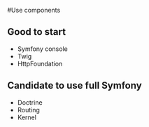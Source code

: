 #Use components

## Good to start
- Symfony console
- Twig
- HttpFoundation

## Candidate to use full Symfony
- Doctrine
- Routing
- Kernel

